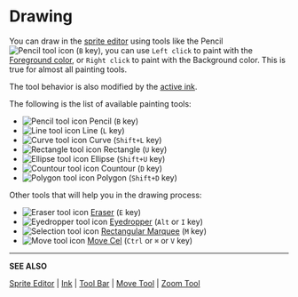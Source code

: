 # Drawing

You can draw in the [sprite editor](sprite-editor.md) using tools
like the Pencil ![Pencil tool icon](tools/pencil-tool.png)
(`B` key), you can use `Left click` to paint with the
[Foreground color](color-bar.md), or `Right click` to paint with the
Background color. This is true for almost all painting tools.

The tool behavior is also modified by the [active ink](ink.md).

The following is the list of available painting tools:

* ![Pencil tool icon](tools/pencil-tool.png) Pencil (`B` key)
* ![Line tool icon](tools/line-tool.png) Line (`L` key)
* ![Curve tool icon](tools/curve-tool.png) Curve (`Shift+L` key)
* ![Rectangle tool icon](tools/rectangle-tool.png) Rectangle (`U` key)
* ![Ellipse tool icon](tools/ellipse-tool.png) Ellipse (`Shift+U` key)
* ![Countour tool icon](tools/countour-tool.png) Countour (`D` key)
* ![Polygon tool icon](tools/polygon-tool.png) Polygon (`Shift+D` key)

Other tools that will help you in the drawing process:

* ![Eraser tool icon](tools/eraser-tool.png) [Eraser](eraser.md) (`E` key)
* ![Eyedropper tool icon](tools/eyedropper-tool.png) [Eyedropper](eyedropper.md) (`Alt` or `I` key)
* ![Selection tool icon](tools/marquee-tool.png) [Rectangular Marquee](selecting.md) (`M` key)
* ![Move tool icon](tools/move-tool.png) [Move Cel](move-tool.md) (`Ctrl` or `⌘` or `V` key)

---

**SEE ALSO**

[Sprite Editor](sprite-editor.md) |
[Ink](ink.md) |
[Tool Bar](tool-bar.md) |
[Move Tool](move-tool.md) |
[Zoom Tool](zoom.md)
